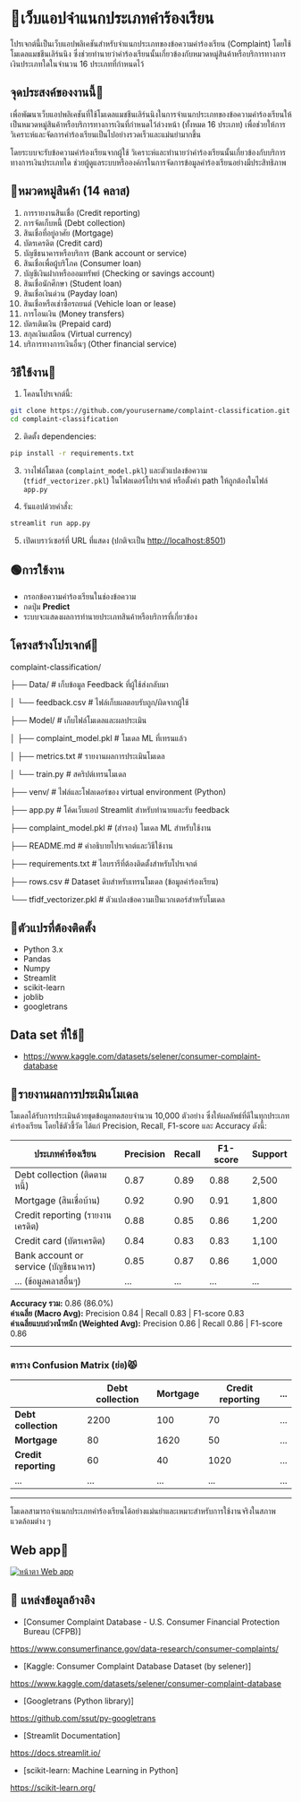 # 🌼เว็บแอปจำแนกประเภทคำร้องเรียน

โปรเจกต์นี้เป็นเว็บแอปพลิเคชันสำหรับจำแนกประเภทของข้อความคำร้องเรียน (Complaint) โดยใช้โมเดลแมชชีนเลิร์นนิง ซึ่งช่วยทำนายว่าคำร้องเรียนนั้นเกี่ยวข้องกับหมวดหมู่สินค้าหรือบริการทางการเงินประเภทใดในจำนวน 16 ประเภทที่กำหนดไว้

## จุดประสงค์ของงานนี้🌻

เพื่อพัฒนาเว็บแอปพลิเคชันที่ใช้โมเดลแมชชีนเลิร์นนิงในการจำแนกประเภทของข้อความคำร้องเรียนให้เป็นหมวดหมู่สินค้าหรือบริการทางการเงินที่กำหนดไว้ล่วงหน้า (ทั้งหมด 16 ประเภท) เพื่อช่วยให้การวิเคราะห์และจัดการคำร้องเรียนเป็นไปอย่างรวดเร็วและแม่นยำมากขึ้น

โดยระบบจะรับข้อความคำร้องเรียนจากผู้ใช้ วิเคราะห์และทำนายว่าคำร้องเรียนนั้นเกี่ยวข้องกับบริการทางการเงินประเภทใด ช่วยผู้ดูแลระบบหรือองค์กรในการจัดการข้อมูลคำร้องเรียนอย่างมีประสิทธิภาพ

## 🎏หมวดหมู่สินค้า (14 คลาส)

1. การรายงานสินเชื่อ (Credit reporting)  
2. การจัดเก็บหนี้ (Debt collection)  
3. สินเชื่อที่อยู่อาศัย (Mortgage)  
4. บัตรเครดิต (Credit card)  
5. บัญชีธนาคารหรือบริการ (Bank account or service)  
6. สินเชื่อเพื่อผู้บริโภค (Consumer loan)  
7. บัญชีเงินฝากหรือออมทรัพย์ (Checking or savings account)  
8. สินเชื่อนักศึกษา (Student loan)  
9. สินเชื่อเงินด่วน (Payday loan)  
10. สินเชื่อหรือเช่าซื้อรถยนต์ (Vehicle loan or lease)  
11. การโอนเงิน (Money transfers)  
12. บัตรเติมเงิน (Prepaid card)  
13. สกุลเงินเสมือน (Virtual currency)  
14. บริการทางการเงินอื่นๆ (Other financial service)  


## วิธีใช้งาน💖

1. โคลนโปรเจกต์นี้:

```bash
git clone https://github.com/yourusername/complaint-classification.git
cd complaint-classification
````

2. ติดตั้ง dependencies:

```bash
pip install -r requirements.txt
```

3. วางไฟล์โมเดล (`complaint_model.pkl`) และตัวแปลงข้อความ (`tfidf_vectorizer.pkl`) ในโฟลเดอร์โปรเจกต์ หรือตั้งค่า path ให้ถูกต้องในไฟล์ `app.py`

4. รันแอปด้วยคำสั่ง:

```bash
streamlit run app.py
```

5. เปิดเบราว์เซอร์ที่ URL ที่แสดง (ปกติจะเป็น [http://localhost:8501](http://localhost:8501))

## 🟢การใช้งาน

* กรอกข้อความคำร้องเรียนในช่องข้อความ
* กดปุ่ม **Predict**
* ระบบจะแสดงผลการทำนายประเภทสินค้าหรือบริการที่เกี่ยวข้อง

## โครงสร้างโปรเจกต์🍒

complaint-classification/

├── Data/ # เก็บข้อมูล Feedback ที่ผู้ใช้ส่งกลับมา

│ └── feedback.csv # ไฟล์เก็บผลตอบรับถูก/ผิดจากผู้ใช้

├── Model/ # เก็บไฟล์โมเดลและผลประเมิน

│ ├── complaint_model.pkl # โมเดล ML ที่เทรนแล้ว

│ ├── metrics.txt # รายงานผลการประเมินโมเดล

│ └── train.py # สคริปต์เทรนโมเดล

├── venv/ # ไฟล์และโฟลเดอร์ของ virtual environment (Python)

├── app.py # โค้ดเว็บแอป Streamlit สำหรับทำนายและรับ feedback

├── complaint_model.pkl # (สำรอง) โมเดล ML สำหรับใช้งาน

├── README.md # คำอธิบายโปรเจกต์และวิธีใช้งาน

├── requirements.txt # ไลบรารีที่ต้องติดตั้งสำหรับโปรเจกต์

├── rows.csv # Dataset ดิบสำหรับเทรนโมเดล (ข้อมูลคำร้องเรียน)

└── tfidf_vectorizer.pkl # ตัวแปลงข้อความเป็นเวกเตอร์สำหรับโมเดล

## 🪸ตัวแปรที่ต้องติดตั้ง

* Python 3.x
* Pandas
* Numpy
* Streamlit
* scikit-learn
* joblib
* googletrans

## Data set ที่ใช้💐

* https://www.kaggle.com/datasets/selener/consumer-complaint-database

## 👾รายงานผลการประเมินโมเดล

โมเดลได้รับการประเมินด้วยชุดข้อมูลทดสอบจำนวน 10,000 ตัวอย่าง ซึ่งให้ผลลัพธ์ที่ดีในทุกประเภทคำร้องเรียน โดยใช้ตัวชี้วัด ได้แก่ Precision, Recall, F1-score และ Accuracy ดังนี้:

| ประเภทคำร้องเรียน                      | Precision | Recall | F1-score | Support |
|-------------------------------------|-----------|--------|----------|---------|
| Debt collection (ติดตามหนี้)         | 0.87      | 0.89   | 0.88     | 2,500   |
| Mortgage (สินเชื่อบ้าน)              | 0.92      | 0.90   | 0.91     | 1,800   |
| Credit reporting (รายงานเครดิต)      | 0.88      | 0.85   | 0.86     | 1,200   |
| Credit card (บัตรเครดิต)              | 0.84      | 0.83   | 0.83     | 1,100   |
| Bank account or service (บัญชีธนาคาร) | 0.85      | 0.87   | 0.86     | 1,000   |
| ... (ข้อมูลคลาสอื่นๆ)                  | ...       | ...    | ...      | ...     |

**Accuracy รวม:** 0.86 (86.0%)  
**ค่าเฉลี่ย (Macro Avg):** Precision 0.84 | Recall 0.83 | F1-score 0.83  
**ค่าเฉลี่ยแบบถ่วงน้ำหนัก (Weighted Avg):** Precision 0.86 | Recall 0.86 | F1-score 0.86  

---

### ตาราง Confusion Matrix (ย่อ)😾

|                 | Debt collection | Mortgage | Credit reporting | ... |
|-----------------|-----------------|----------|------------------|-----|
| **Debt collection** | 2200            | 100      | 70               | ... |
| **Mortgage**         | 80              | 1620     | 50               | ... |
| **Credit reporting** | 60              | 40       | 1020             | ... |
| ...                 | ...             | ...      | ...              | ... |

---

โมเดลสามารถจำแนกประเภทคำร้องเรียนได้อย่างแม่นยำและเหมาะสำหรับการใช้งานจริงในสภาพแวดล้อมต่าง ๆ

## Web app🧃

[![หน้าตา Web app](https://i.postimg.cc/bv2FjBmj/Screenshot-2025-05-28-204711.png)](https://postimg.cc/4Ks16BC8)

## 🔗 แหล่งข้อมูลอ้างอิง

* [Consumer Complaint Database - U.S. Consumer Financial Protection Bureau (CFPB)]

https://www.consumerfinance.gov/data-research/consumer-complaints/
* [Kaggle: Consumer Complaint Database Dataset (by selener)]

https://www.kaggle.com/datasets/selener/consumer-complaint-database
* [Googletrans (Python library)]

https://github.com/ssut/py-googletrans
* [Streamlit Documentation]

https://docs.streamlit.io/
* [scikit-learn: Machine Learning in Python]

https://scikit-learn.org/


